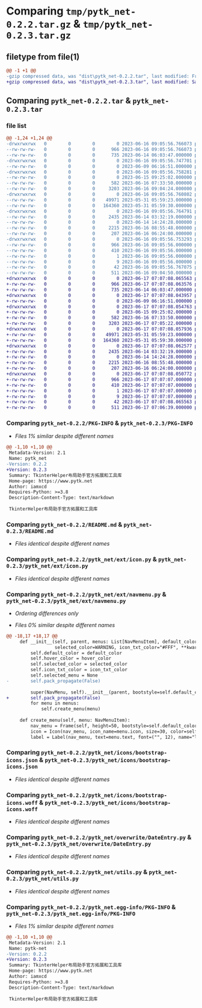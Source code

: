 # Comparing `tmp/pytk_net-0.2.2.tar.gz` & `tmp/pytk_net-0.2.3.tar.gz`

## filetype from file(1)

```diff
@@ -1 +1 @@
-gzip compressed data, was "dist\pytk_net-0.2.2.tar", last modified: Fri Jun 16 09:05:56 2023, max compression
+gzip compressed data, was "dist\pytk_net-0.2.3.tar", last modified: Sat Jun 17 07:07:08 2023, max compression
```

## Comparing `pytk_net-0.2.2.tar` & `pytk_net-0.2.3.tar`

### file list

```diff
@@ -1,24 +1,24 @@
-drwxrwxrwx   0        0        0        0 2023-06-16 09:05:56.766073 pytk_net-0.2.2/
--rw-rw-rw-   0        0        0      966 2023-06-16 09:05:56.766073 pytk_net-0.2.2/PKG-INFO
--rw-rw-rw-   0        0        0      735 2023-06-14 06:03:47.000000 pytk_net-0.2.2/README.md
-drwxrwxrwx   0        0        0        0 2023-06-16 09:05:56.747701 pytk_net-0.2.2/pytk_net/
--rw-rw-rw-   0        0        0        0 2023-06-09 06:16:51.000000 pytk_net-0.2.2/pytk_net/__init__.py
-drwxrwxrwx   0        0        0        0 2023-06-16 09:05:56.758281 pytk_net-0.2.2/pytk_net/ext/
--rw-rw-rw-   0        0        0        0 2023-06-15 09:25:02.000000 pytk_net-0.2.2/pytk_net/ext/__init__.py
--rw-rw-rw-   0        0        0      582 2023-06-16 07:33:50.000000 pytk_net-0.2.2/pytk_net/ext/icon.py
--rw-rw-rw-   0        0        0     3203 2023-06-16 09:04:24.000000 pytk_net-0.2.2/pytk_net/ext/navmenu.py
-drwxrwxrwx   0        0        0        0 2023-06-16 09:05:56.760802 pytk_net-0.2.2/pytk_net/icons/
--rw-rw-rw-   0        0        0    49971 2023-05-31 05:59:23.000000 pytk_net-0.2.2/pytk_net/icons/bootstrap-icons.json
--rw-rw-rw-   0        0        0   164360 2023-05-31 05:59:30.000000 pytk_net-0.2.2/pytk_net/icons/bootstrap-icons.woff
-drwxrwxrwx   0        0        0        0 2023-06-16 09:05:56.764791 pytk_net-0.2.2/pytk_net/overwrite/
--rw-rw-rw-   0        0        0     2435 2023-06-14 03:32:19.000000 pytk_net-0.2.2/pytk_net/overwrite/DateEntry.py
--rw-rw-rw-   0        0        0        0 2023-06-14 14:24:28.000000 pytk_net-0.2.2/pytk_net/overwrite/__init__.py
--rw-rw-rw-   0        0        0     2215 2023-06-16 08:55:48.000000 pytk_net-0.2.2/pytk_net/utils.py
--rw-rw-rw-   0        0        0      207 2023-06-16 06:24:00.000000 pytk_net-0.2.2/pytk_net/widgets.py
-drwxrwxrwx   0        0        0        0 2023-06-16 09:05:56.753293 pytk_net-0.2.2/pytk_net.egg-info/
--rw-rw-rw-   0        0        0      966 2023-06-16 09:05:56.000000 pytk_net-0.2.2/pytk_net.egg-info/PKG-INFO
--rw-rw-rw-   0        0        0      410 2023-06-16 09:05:56.000000 pytk_net-0.2.2/pytk_net.egg-info/SOURCES.txt
--rw-rw-rw-   0        0        0        1 2023-06-16 09:05:56.000000 pytk_net-0.2.2/pytk_net.egg-info/dependency_links.txt
--rw-rw-rw-   0        0        0        9 2023-06-16 09:05:56.000000 pytk_net-0.2.2/pytk_net.egg-info/top_level.txt
--rw-rw-rw-   0        0        0       42 2023-06-16 09:05:56.767075 pytk_net-0.2.2/setup.cfg
--rw-rw-rw-   0        0        0      511 2023-06-16 09:04:50.000000 pytk_net-0.2.2/setup.py
+drwxrwxrwx   0        0        0        0 2023-06-17 07:07:08.065563 pytk_net-0.2.3/
+-rw-rw-rw-   0        0        0      966 2023-06-17 07:07:08.063576 pytk_net-0.2.3/PKG-INFO
+-rw-rw-rw-   0        0        0      735 2023-06-14 06:03:47.000000 pytk_net-0.2.3/README.md
+drwxrwxrwx   0        0        0        0 2023-06-17 07:07:08.043957 pytk_net-0.2.3/pytk_net/
+-rw-rw-rw-   0        0        0        0 2023-06-09 06:16:51.000000 pytk_net-0.2.3/pytk_net/__init__.py
+drwxrwxrwx   0        0        0        0 2023-06-17 07:07:08.054763 pytk_net-0.2.3/pytk_net/ext/
+-rw-rw-rw-   0        0        0        0 2023-06-15 09:25:02.000000 pytk_net-0.2.3/pytk_net/ext/__init__.py
+-rw-rw-rw-   0        0        0      582 2023-06-16 07:33:50.000000 pytk_net-0.2.3/pytk_net/ext/icon.py
+-rw-rw-rw-   0        0        0     3203 2023-06-17 07:05:22.000000 pytk_net-0.2.3/pytk_net/ext/navmenu.py
+drwxrwxrwx   0        0        0        0 2023-06-17 07:07:08.057936 pytk_net-0.2.3/pytk_net/icons/
+-rw-rw-rw-   0        0        0    49971 2023-05-31 05:59:23.000000 pytk_net-0.2.3/pytk_net/icons/bootstrap-icons.json
+-rw-rw-rw-   0        0        0   164360 2023-05-31 05:59:30.000000 pytk_net-0.2.3/pytk_net/icons/bootstrap-icons.woff
+drwxrwxrwx   0        0        0        0 2023-06-17 07:07:08.062577 pytk_net-0.2.3/pytk_net/overwrite/
+-rw-rw-rw-   0        0        0     2435 2023-06-14 03:32:19.000000 pytk_net-0.2.3/pytk_net/overwrite/DateEntry.py
+-rw-rw-rw-   0        0        0        0 2023-06-14 14:24:28.000000 pytk_net-0.2.3/pytk_net/overwrite/__init__.py
+-rw-rw-rw-   0        0        0     2215 2023-06-16 08:55:48.000000 pytk_net-0.2.3/pytk_net/utils.py
+-rw-rw-rw-   0        0        0      207 2023-06-16 06:24:00.000000 pytk_net-0.2.3/pytk_net/widgets.py
+drwxrwxrwx   0        0        0        0 2023-06-17 07:07:08.050772 pytk_net-0.2.3/pytk_net.egg-info/
+-rw-rw-rw-   0        0        0      966 2023-06-17 07:07:07.000000 pytk_net-0.2.3/pytk_net.egg-info/PKG-INFO
+-rw-rw-rw-   0        0        0      410 2023-06-17 07:07:07.000000 pytk_net-0.2.3/pytk_net.egg-info/SOURCES.txt
+-rw-rw-rw-   0        0        0        1 2023-06-17 07:07:07.000000 pytk_net-0.2.3/pytk_net.egg-info/dependency_links.txt
+-rw-rw-rw-   0        0        0        9 2023-06-17 07:07:07.000000 pytk_net-0.2.3/pytk_net.egg-info/top_level.txt
+-rw-rw-rw-   0        0        0       42 2023-06-17 07:07:08.065563 pytk_net-0.2.3/setup.cfg
+-rw-rw-rw-   0        0        0      511 2023-06-17 07:06:39.000000 pytk_net-0.2.3/setup.py
```

### Comparing `pytk_net-0.2.2/PKG-INFO` & `pytk_net-0.2.3/PKG-INFO`

 * *Files 1% similar despite different names*

```diff
@@ -1,10 +1,10 @@
 Metadata-Version: 2.1
 Name: pytk_net
-Version: 0.2.2
+Version: 0.2.3
 Summary: TkinterHelper布局助手官方拓展和工具库
 Home-page: https://www.pytk.net
 Author: iamxcd
 Requires-Python: >=3.8
 Description-Content-Type: text/markdown
 
 TkinterHelper布局助手官方拓展和工具库
```

### Comparing `pytk_net-0.2.2/README.md` & `pytk_net-0.2.3/README.md`

 * *Files identical despite different names*

### Comparing `pytk_net-0.2.2/pytk_net/ext/icon.py` & `pytk_net-0.2.3/pytk_net/ext/icon.py`

 * *Files identical despite different names*

### Comparing `pytk_net-0.2.2/pytk_net/ext/navmenu.py` & `pytk_net-0.2.3/pytk_net/ext/navmenu.py`

 * *Ordering differences only*

 * *Files 0% similar despite different names*

```diff
@@ -18,17 +18,17 @@
     def __init__(self, parent, menus: List[NavMenuItem], default_color=DARK, hover_color=SECONDARY,
                  selected_color=WARNING, icon_txt_color="#FFF", **kwargs):
         self.default_color = default_color
         self.hover_color = hover_color
         self.selected_color = selected_color
         self.icon_txt_color = icon_txt_color
         self.selected_menu = None
-        self.pack_propagate(False)
 
         super(NavMenu, self).__init__(parent, bootstyle=self.default_color, **kwargs)
+        self.pack_propagate(False)
         for menu in menus:
             self.create_menu(menu)
 
     def create_menu(self, menu: NavMenuItem):
         nav_menu = Frame(self, height=50, bootstyle=self.default_color, padding=(12, 0, 0, 0))
         icon = Icon(nav_menu, icon_name=menu.icon, size=30, color=self.icon_txt_color, name="icon")
         label = Label(nav_menu, text=menu.text, font=("", 12), name="label")
```

### Comparing `pytk_net-0.2.2/pytk_net/icons/bootstrap-icons.json` & `pytk_net-0.2.3/pytk_net/icons/bootstrap-icons.json`

 * *Files identical despite different names*

### Comparing `pytk_net-0.2.2/pytk_net/icons/bootstrap-icons.woff` & `pytk_net-0.2.3/pytk_net/icons/bootstrap-icons.woff`

 * *Files identical despite different names*

### Comparing `pytk_net-0.2.2/pytk_net/overwrite/DateEntry.py` & `pytk_net-0.2.3/pytk_net/overwrite/DateEntry.py`

 * *Files identical despite different names*

### Comparing `pytk_net-0.2.2/pytk_net/utils.py` & `pytk_net-0.2.3/pytk_net/utils.py`

 * *Files identical despite different names*

### Comparing `pytk_net-0.2.2/pytk_net.egg-info/PKG-INFO` & `pytk_net-0.2.3/pytk_net.egg-info/PKG-INFO`

 * *Files 1% similar despite different names*

```diff
@@ -1,10 +1,10 @@
 Metadata-Version: 2.1
 Name: pytk-net
-Version: 0.2.2
+Version: 0.2.3
 Summary: TkinterHelper布局助手官方拓展和工具库
 Home-page: https://www.pytk.net
 Author: iamxcd
 Requires-Python: >=3.8
 Description-Content-Type: text/markdown
 
 TkinterHelper布局助手官方拓展和工具库
```


